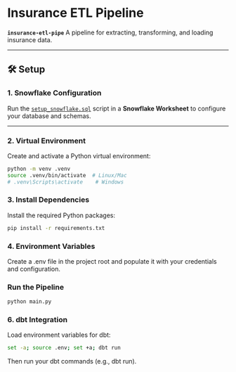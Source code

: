 # Insurance ETL Pipeline

**`insurance-etl-pipe`**
A pipeline for extracting, transforming, and loading insurance data.

---

## 🛠 Setup

### 1. Snowflake Configuration
Run the [`setup_snowflake.sql`](setup_snowflake.sql) script in a **Snowflake Worksheet** to configure your database and schemas.

---

### 2. Virtual Environment
Create and activate a Python virtual environment:

```bash
python -m venv .venv
source .venv/bin/activate  # Linux/Mac
# .venv\Scripts\activate    # Windows
```

### 3. Install Dependencies
Install the required Python packages:

```bash
pip install -r requirements.txt
```

### 4. Environment Variables
Create a .env file in the project root and populate it with your credentials and configuration.

### Run the Pipeline

```bash
python main.py
```

### 6. dbt Integration
Load environment variables for dbt:

```bash
set -a; source .env; set +a; dbt run
```

Then run your dbt commands (e.g., dbt run).